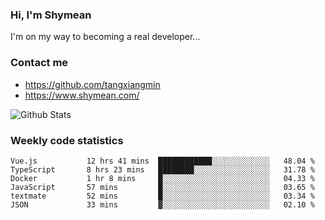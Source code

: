 ### Hi, I'm Shymean

I'm on my way to becoming a real developer...

### Contact me

- <https://github.com/tangxiangmin>
- <https://www.shymean.com/>

![Github Stats](https://github-readme-stats.vercel.app/api?username=tangxiangmin&show_icons=true&theme=dark)


###  Weekly code statistics

<!--START_SECTION:waka-->

```text
Vue.js           12 hrs 41 mins  ████████████░░░░░░░░░░░░░   48.04 %
TypeScript       8 hrs 23 mins   ████████░░░░░░░░░░░░░░░░░   31.78 %
Docker           1 hr 8 mins     █░░░░░░░░░░░░░░░░░░░░░░░░   04.33 %
JavaScript       57 mins         █░░░░░░░░░░░░░░░░░░░░░░░░   03.65 %
textmate         52 mins         █░░░░░░░░░░░░░░░░░░░░░░░░   03.34 %
JSON             33 mins         ▓░░░░░░░░░░░░░░░░░░░░░░░░   02.10 %
```

<!--END_SECTION:waka-->